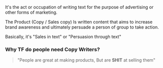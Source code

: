 It's the act or occupation of writing text for the purpose of advertising or other forms of marketing.

  The Product (Copy / Sales copy) Is written content that aims to increase brand awareness and ultimately persuade a person of group to take action.

Basically, it's "Sales in text" or "Persuasion through text"

### Why TF do people need Copy Writers?

>"People are great at making products,
>But are **SHIT** at selling them"


